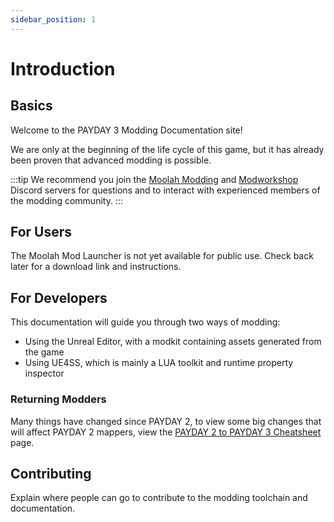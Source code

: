 ```yaml
---
sidebar_position: 1
---
```


# Introduction

## Basics

Welcome to the PAYDAY 3 Modding Documentation site!

We are only at the beginning of the life cycle of this game, but it has already been proven that advanced modding is possible.

:::tip
We recommend you join the [Moolah Modding](https://discord.gg/VTe6pVYjWR) and [Modworkshop](https://discord.gg/Eear4JW) Discord servers
for questions and to interact with experienced members of the modding community.
:::

## For Users
The Moolah Mod Launcher is not yet available for public use.
Check back later for a download link and instructions.

## For Developers
This documentation will guide you through two ways of modding:

* Using the Unreal Editor, with a modkit containing assets generated from the game
* Using UE4SS, which is mainly a LUA toolkit and runtime property inspector

### Returning Modders
Many things have changed since PAYDAY 2, to view some big changes that will affect PAYDAY 2 mappers,
view the [PAYDAY 2 to PAYDAY 3 Cheatsheet](/docs/additional-resources/payday2-payday3-cheatsheet) page.

## Contributing
Explain where people can go to contribute to the modding toolchain and documentation.
